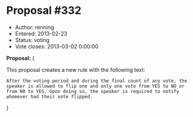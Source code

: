 Proposal #332
============= 
* Author: renning
* Entered: 2013-02-23
* Status: voting
* Vote closes: 2013-03-02 0:00:00

__Proposal:__
{

This proposal creates a new rule with the following text:

    After the voting period and during the final count of any vote, the
    speaker is allowed to flip one and only one vote from YES to NO or
    from NO to YES. Upon doing so, the speaker is required to notify
    whomever had their vote flipped.

}

